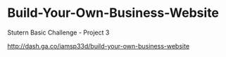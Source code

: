 # Build-Your-Own-Business-Website
Stutern Basic Challenge - Project 3

http://dash.ga.co/iamsp33d/build-your-own-business-website
